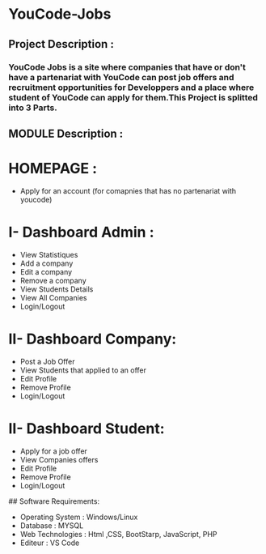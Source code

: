 # YouCode-Jobs

## Project Description :
### YouCode Jobs is a site where companies that have or don't have a partenariat with YouCode can post job offers and recruitment opportunities for Developpers and a place where student of YouCode can apply for them.This Project is splitted into 3 Parts.
## MODULE Description :
<h1><b> HOMEPAGE :</b></h1>
<ul>
<li>Apply for an account (for comapnies that has no partenariat with youcode)</li>
</ul>
<h1><b> I- Dashboard Admin :</b></h1>
<ul>
	<li>View Statistiques</li>
	<li>Add a company</li>
  <li>Edit a company</li>
  <li>Remove a company</li>
	<li>View Students Details</li>
	<li>View All Companies</li>
	<li>Login/Logout</li>
</ul>
<h1><b> II- Dashboard Company: </b></h1>
 <ul>
	<li>Post a Job Offer</li>
	<li>View Students that applied to an offer</li>
  <li>Edit Profile</li>
  <li>Remove Profile</li>
	<li>Login/Logout</li>
</ul>
<h1><b> II- Dashboard Student: </b></h1>
 <ul>
	<li>Apply for a job offer</li>
	<li>View Companies offers</li>
  <li>Edit Profile</li>
  <li>Remove Profile</li>
	<li>Login/Logout</li>
</ul>
## Software Requirements:
<ul>
<li> Operating System :  Windows/Linux
<li> Database :  MYSQL
<li> Web Technologies :  Html ,CSS, BootStarp, JavaScript, PHP
<li> Editeur : VS Code
</ul>
